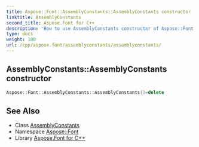 ```yaml
---
title: Aspose::Font::AssemblyConstants::AssemblyConstants constructor
linktitle: AssemblyConstants
second_title: Aspose.Font for C++
description: 'How to use AssemblyConstants constructor of Aspose::Font::AssemblyConstants class in C++.'
type: docs
weight: 100
url: /cpp/aspose.font/assemblyconstants/assemblyconstants/
---
```

## AssemblyConstants::AssemblyConstants constructor




```cpp
Aspose::Font::AssemblyConstants::AssemblyConstants()=delete
```

## See Also

* Class [AssemblyConstants](../)
* Namespace [Aspose::Font](../../)
* Library [Aspose.Font for C++](../../../)
